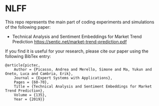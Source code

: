 # NLFF
This repo represents the main part of coding experiments and simulations of the following paper:
- Technical Analysis and Sentiment Embeddings for Market Trend Prediction
https://sentic.net/market-trend-prediction.pdf

If you find it is useful for your research, please cite our paper using the following BibTex entry:

```
@article{pictec,
	Author = {Picasso, Andrea and Merello, Simone and Ma, Yukun and Oneto, Luca and Cambria, Erik},
	Journal = {Expert Systems with Applications},
	Pages = {60-70},
	Title = {Technical Analysis and Sentiment Embeddings for Market Trend Prediction},
	Volume = {135},
	Year = {2019}}
```

